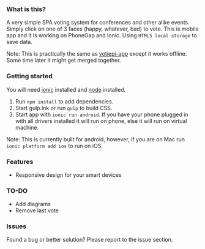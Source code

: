 ### What is this?
A very simple SPA voting system for conferences and other alike events. Simply click on one of 3 faces (happy, whatever, bad) to vote. This is mobile app and it is working on PhoneGap and Ionic. Using `HTML5 local storage` to save data.

Note: This is practically the same as [votiepi-app](https://github.com/Teodors/votiepi-app) except it works offline. Some time later it might get merged together. 

### Getting started
You will need [ionic](http://ionicframework.com/) installed and [node](http://nodejs.org/) installed.

 1. Run `npm install` to add dependencies. 
 2. Start gulp.lnk or run `gulp` to build CSS.
 2. Start app with `ionic run android`. If you have your phone plugged in with all drivers installed it will run on phone, else it will run on virtual machine.

Note: This is currently built for android, however, if you are on Mac run `ionic platform add ios` to run on iOS.

### Features
 * Responsive design for your smart devices

### TO-DO
 * Add diagrams
 * Remove last vote

### Issues
Found a bug or better solution? Please report to the issue section.
